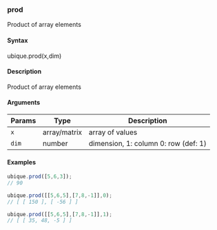 ### prod

Product of array elements


#### Syntax

ubique.prod(x,dim)


#### Description

Product of array elements  



#### Arguments

|Params|Type|Description
|---------|----|-----------
|`x` | array/matrix | array of values
|`dim` | number | dimension, 1: column 0: row (def: 1)


#### Examples

```js
ubique.prod([5,6,3]);
// 90

ubique.prod([[5,6,5],[7,8,-1]],0);
// [ [ 150 ], [ -56 ] ]

ubique.prod([[5,6,5],[7,8,-1]],1);
// [ [ 35, 48, -5 ] ]
```

